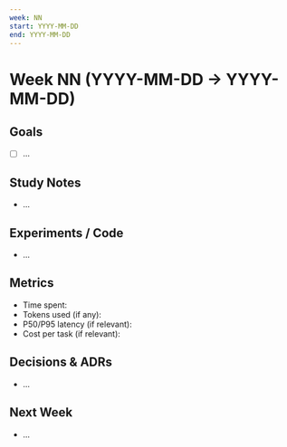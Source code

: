 ```yaml
---
week: NN
start: YYYY-MM-DD
end: YYYY-MM-DD
---
```


# Week NN (YYYY-MM-DD → YYYY-MM-DD)

## Goals
- [ ] …

## Study Notes
- …

## Experiments / Code
- …

## Metrics
- Time spent:
- Tokens used (if any):
- P50/P95 latency (if relevant):
- Cost per task (if relevant):

## Decisions & ADRs
- …

## Next Week
- …
